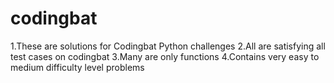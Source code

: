 # codingbat
1.These are solutions for Codingbat Python challenges
2.All are satisfying all test cases on codingbat
3.Many are only functions
4.Contains very easy to medium difficulty level problems
